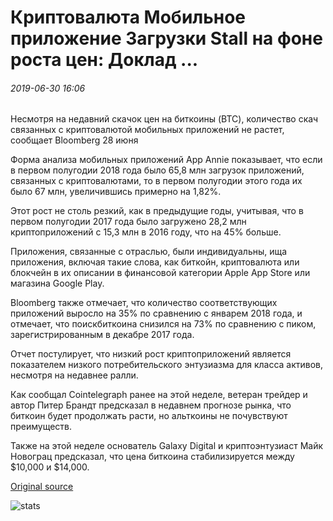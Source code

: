 # Криптовалюта Мобильное приложение Загрузки Stall на фоне роста цен: Доклад ...

###### 2019-06-30 16:06

Несмотря на недавний скачок цен на биткоины (BTC), количество скач связанных с криптовалютой мобильных приложений не растет, сообщает Bloomberg 28 июня

Форма анализа мобильных приложений App Annie показывает, что если в первом полугодии 2018 года было 65,8 млн загрузок приложений, связанных с криптовалютами, то в первом полугодии этого года их было 67 млн, увеличившись примерно на 1,82%.

Этот рост не столь резкий, как в предыдущие годы, учитывая, что в первом полугодии 2017 года было загружено 28,2 млн криптоприложений с 15,3 млн в 2016 году, что на 45% больше.

Приложения, связанные с отраслью, были индивидуальны, ища приложения, включая такие слова, как биткойн, криптовалюта или блокчейн в их описании в финансовой категории Apple App Store или магазина Google Play.

Bloomberg также отмечает, что количество соответствующих приложений выросло на 35% по сравнению с январем 2018 года, и отмечает, что поискбиткоина снизился на 73% по сравнению с пиком, зарегистрированным в декабре 2017 года.

Отчет постулирует, что низкий рост криптоприложений является показателем низкого потребительского энтузиазма для класса активов, несмотря на недавнее ралли.

Как сообщал Cointelegraph ранее на этой неделе, ветеран трейдер и автор Питер Брандт предсказал в недавнем прогнозе рынка, что биткоин будет продолжать расти, но альткоины не почувствуют преимуществ.

Также на этой неделе основатель Galaxy Digital и криптоэнтузиаст Майк Новограц предсказал, что цена биткоина стабилизируется между $10,000 и $14,000.

[Original source](https://cointelegraph.com/news/cryptocurrency-mobile-app-downloads-stall-amid-price-surge-report)

![stats](https://c.statcounter.com/11760860/0/a89fa40b/1/ "stats")